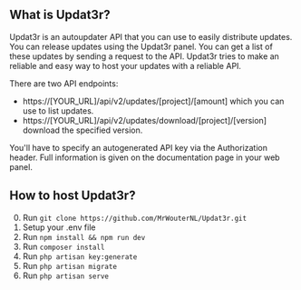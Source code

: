 ## What is Updat3r?
Updat3r is an autoupdater API that you can use to easily distribute updates. You can release updates using the Updat3r panel. You can get a list of these updates by sending a request to the API. Updat3r tries to make an reliable and easy way to host your updates with a reliable API.

There are two API endpoints: 
-  https://[YOUR_URL]/api/v2/updates/[project]/[amount] which you can use to list updates.
-  https://[YOUR_URL]/api/v2/updates/download/[project]/[version] download the specified version.

You'll have to specify an autogenerated API key via the Authorization header. Full information is given on the documentation page in your web panel.

## How to host Updat3r?
0. Run ``git clone https://github.com/MrWouterNL/Updat3r.git``
1. Setup your .env file
2. Run ``npm install && npm run dev``
3. Run ``composer install``
4. Run ``php artisan key:generate``
5. Run ``php artisan migrate`` 
6. Run ``php artisan serve``